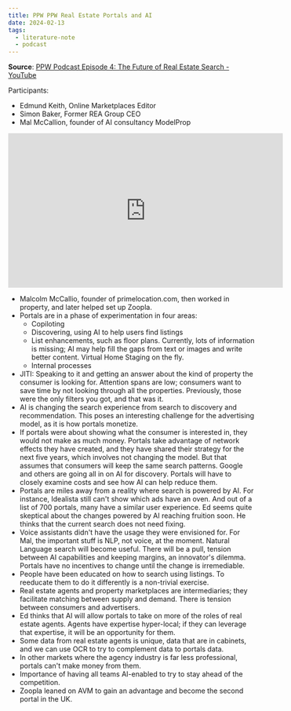 ```yaml
---
title: PPW PPW Real Estate Portals and AI
date: 2024-02-13
tags:
  - literature-note
  - podcast
---
```


**Source**: [PPW Podcast Episode 4: The Future of Real Estate Search - YouTube](https://youtu.be/EbJF7vKXiMU?si=j1nL1rhg35hSWkxm)

Participants:
- Edmund Keith, Online Marketplaces Editor 
- Simon Baker, Former REA Group CEO
- Mal McCallion, founder of AI consultancy ModelProp

<iframe width="560" height="315" src="https://www.youtube.com/embed/BxLeixIob9w?si=fkz6SViqdf1xFsjd" title="YouTube video player" frameborder="0" allow="accelerometer; autoplay; clipboard-write; encrypted-media; gyroscope; picture-in-picture; web-share" allowfullscreen></iframe>

  
- Malcolm McCallio, founder of primelocation.com, then worked in property, and later helped set up Zoopla.
- Portals are in a phase of experimentation in four areas:
    - Copiloting
    - Discovering, using AI to help users find listings
    - List enhancements, such as floor plans. Currently, lots of information is missing; AI may help fill the gaps from text or images and write better content. Virtual Home Staging on the fly.
    - Internal processes
- JITI: Speaking to it and getting an answer about the kind of property the consumer is looking for. Attention spans are low; consumers want to save time by not looking through all the properties. Previously, those were the only filters you got, and that was it.
- AI is changing the search experience from search to discovery and recommendation. This poses an interesting challenge for the advertising model, as it is how portals monetize.
- If portals were about showing what the consumer is interested in, they would not make as much money. Portals take advantage of network effects they have created, and they have shared their strategy for the next five years, which involves not changing the model. But that assumes that consumers will keep the same search patterns. Google and others are going all in on AI for discovery. Portals will have to closely examine costs and see how AI can help reduce them.
- Portals are miles away from a reality where search is powered by AI. For instance, Idealista still can't show which ads have an oven. And out of a list of 700 portals, many have a similar user experience. Ed seems quite skeptical about the changes powered by AI reaching fruition soon. He thinks that the current search does not need fixing.
- Voice assistants didn't have the usage they were envisioned for. For Mal, the important stuff is NLP, not voice, at the moment. Natural Language search will become useful. There will be a pull, tension between AI capabilities and keeping margins, an innovator's dilemma. Portals have no incentives to change until the change is irremediable.
- People have been educated on how to search using listings. To reeducate them to do it differently is a non-trivial exercise.
- Real estate agents and property marketplaces are intermediaries; they facilitate matching between supply and demand. There is tension between consumers and advertisers.
- Ed thinks that AI will allow portals to take on more of the roles of real estate agents. Agents have expertise hyper-local; if they can leverage that expertise, it will be an opportunity for them.
- Some data from real estate agents is unique, data that are in cabinets, and we can use OCR to try to complement data to portals data.
- In other markets where the agency industry is far less professional, portals can't make money from them.
- Importance of having all teams AI-enabled to try to stay ahead of the competition.
- Zoopla leaned on AVM to gain an advantage and become the second portal in the UK.